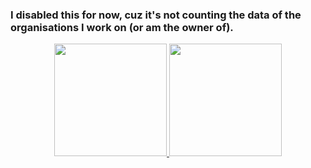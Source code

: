 ### I disabled this for now, cuz it's not counting the data of the organisations I work on (or am the owner of). 

<p align="center">
  <a href="https://github.com/Uraneptus"> 
    <!--For anyone reading this, be aware that I'm using my own deployed version of this to be able to track my private repos -->
    <img height="180em" src="https://github-stats.uraneptus.dev/api?username=Uraneptus&showicons=true&theme=radical&include_all_commits=true&count_private=true"/>
    <img height="180em" src="https://github-stats.uraneptus.dev/api/top-langs/?username=Uraneptus&layout=compact&theme=radical&langs_count=6"/>
  </a>
</p>
